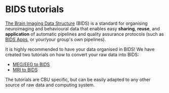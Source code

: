 # BIDS tutorials

[The Brain Imaging Data Structure](https://bids.neuroimaging.io/) (BIDS) is a standard for organising neuroimaging and behavioural data that enables easy **sharing**, **reuse**, and **application** of automatic pipelines and quality assurance protocols (such as [BIDS Apps](https://bids-apps.neuroimaging.io/), or your/your group's own pipelines).

It is highly recommended to have your data organised in BIDS! We have created two tutorials on how to convert your raw data into BIDS: 

* [MEG/EEG to BIDS](MEG)
* [MRI to BIDS](MRI)

 The tutorials are CBU specific, but can be easily adapted to any other source of raw data and computing system.
